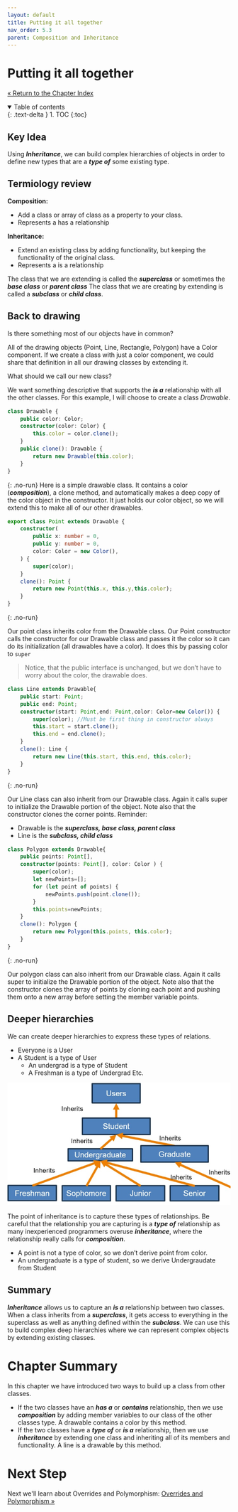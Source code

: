 ```yaml
---
layout: default
title: Putting it all together
nav_order: 5.3
parent: Composition and Inheritance
---
```


# Putting it all together
[&laquo; Return to the Chapter Index](index.md)

<details open markdown="block">
  <summary>
    Table of contents
  </summary>
  {: .text-delta }
1. TOC
{:toc}
</details>

## Key Idea
Using ***Inheritance***, we can build complex hierarchies of objects in order to define new types that are a ***type of*** some existing type.

## Termiology review
**Composition:**
* Add a class or array of class as a property to your class.
* Represents a has a relationship

**Inheritance:**
* Extend an existing class by adding functionality, but keeping the functionality of the original class.
* Represents a is a relationship

The class that we are extending is called the ***superclass*** or sometimes the ***base class*** or ***parent class***
The class that we are creating by extending is called a ***subclass*** or ***child class***.

## Back to drawing
Is there something most of our objects have in common?

All of the drawing objects (Point, Line, Rectangle, Polygon) have a Color component.  If we create a class with just a color component, we could share that definition in all our drawing classes by extending it.

What should we call our new class?

We want something descriptive that supports the ***is a*** relationship with all the other classes.  For this example, I will choose to create a class *Drawable*.

```typescript
class Drawable {
	public color: Color;
	constructor(color: Color) {
		this.color = color.clone();
	}
	public clone(): Drawable {
		return new Drawable(this.color);
	}
}
```
{: .no-run}
Here is a simple drawable class.  It contains a color (***composition***), a clone method, and automatically makes a deep copy of the color object in the constructor.
It just holds our color object, so we will extend this to make all of our other drawables.

```typescript
export class Point extends Drawable {
	constructor(
		public x: number = 0,
		public y: number = 0,
		color: Color = new Color(),
	) {
		super(color);
	}
	clone(): Point {
		return new Point(this.x, this.y,this.color);
	}
}
```
{: .no-run}

Our point class inherits color from the Drawable class.  Our Point constructor calls the constructor for our Drawable class and passes it the color so it can do its initialization (all drawables have a color).  It does this by passing color to ```super```

> Notice, that the public interface is unchanged, but we don’t have to worry about the color, the drawable does.

```typescript
class Line extends Drawable{
	public start: Point;
	public end: Point;
	constructor(start: Point,end: Point,color: Color=new Color()) {
		super(color); //Must be first thing in constructor always
		this.start = start.clone();
		this.end = end.clone();
	}
	clone(): Line {
		return new Line(this.start, this.end, this.color);
	}
}
```
{: .no-run}

Our Line class can also inherit from our Drawable class.  Again it calls super to initialize the Drawable portion of the object.
Note also that the constructor clones the corner points.
Reminder:
* Drawable is the ***superclass, base class, parent class***
* Line is the ***subclass, child class***

```typescript
class Polygon extends Drawable{
	public points: Point[],
	constructor(points: Point[], color: Color ) {
		super(color);
		let newPoints=[];
		for (let point of points) {
			newPoints.push(point.clone());
		}
		this.points=newPoints;
	}
	clone(): Polygon {
		return new Polygon(this.points, this.color);
	}
}
```
{: .no-run}

Our polygon class can also inherit from our Drawable class.  Again it calls super to initialize the Drawable portion of the object.
Note also that the constructor clones the array of points by cloning each point and pushing them onto a new array before setting the member variable points.

## Deeper hierarchies
We can create deeper hierarchies to express these types of relations.
* Everyone is a User
* A Student is a type of User
	* An undergrad is a type of Student
	* A Freshman is a type of Undergrad
Etc.

![](../../assets/images/inheritance_1.jpg)

The point of inheritance is to capture these types of relationships.  Be careful that the relationship you are capturing is a ***type of*** relationship as many inexperienced programmers overuse ***inheritance***, where the relationship really calls for ***composition***.
* A point is not a type of color, so we don’t derive point from color.
* An undergraduate is a type of student, so we derive Undergraudate from Student

## Summary
***Inheritance*** allows us to capture an ***is a*** relationship between two classes.  When a class inherits from a ***superclass***, it gets access to everything in the superclass as well as anything defined within the ***subclass***.  We can use this to build complex deep hierarchies where we can represent complex objects by extending existing classes.

# Chapter Summary
In this chapter we have introduced two ways to build up a class from other classes.  
* If the two classes have an ***has a*** or ***contains*** relationship, then we use ***composition*** by adding member variables to our class of the other classes type.  A drawable contains a color by this method.
* If the two classes have a ***type of*** or ***is a*** relationship, then we use ***inheritance*** by extending one class and inheriting all of its members and functionality.  A line is a drawable by this method.

# Next Step

Next we'll learn about Overrides and Polymorphism: [Overrides and Polymorphism &raquo;](../6-polymorphism/index.md)